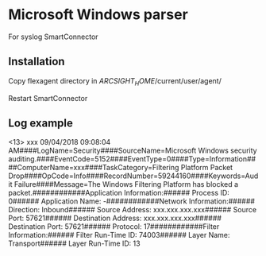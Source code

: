 # Microsoft Windows parser
For syslog SmartConnector

## Installation
Copy flexagent directory in $ARCSIGHT_HOME$/current/user/agent/

Restart SmartConnector

## Log example
<13> xxx 09/04/2018 09:08:04 AM####LogName=Security####SourceName=Microsoft Windows security auditing.####EventCode=5152####EventType=0####Type=Information####ComputerName=xxx####TaskCategory=Filtering Platform Packet Drop####OpCode=Info####RecordNumber=59244160####Keywords=Audit Failure####Message=The Windows Filtering Platform has blocked a packet.############Application Information:######	Process ID:		0######	Application Name:	-############Network Information:######	Direction:		Inbound######	Source Address:		xxx.xxx.xxx.xxx######	Source Port:		57621######	Destination Address:	xxx.xxx.xxx.xxx######	Destination Port:		57621######	Protocol:		17############Filter Information:######	Filter Run-Time ID:	74003######	Layer Name:		Transport######	Layer Run-Time ID:	13

